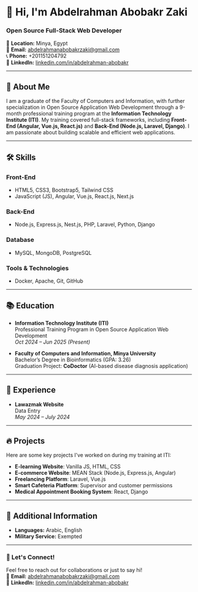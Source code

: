 # 👋 Hi, I'm Abdelrahman Abobakr Zaki

### Open Source Full-Stack Web Developer

📍 **Location:** Minya, Egypt  
📧 **Email:** abdelrahmanabobakrzaki@gmail.com  
📞 **Phone:** +201151204792  
🔗 **LinkedIn:** [linkedin.com/in/abdelrahman-abobakr](https://linkedin.com/in/abdelrahman-abobakr)  

---

## 🚀 About Me

I am a graduate of the Faculty of Computers and Information, with further specialization in Open Source Application Web Development through a 9-month professional training program at the **Information Technology Institute (ITI)**. My training covered full-stack frameworks, including **Front-End (Angular, Vue.js, React.js)** and **Back-End (Node.js, Laravel, Django)**. I am passionate about building scalable and efficient web applications.

---

## 🛠️ Skills

### Front-End
- HTML5, CSS3, Bootstrap5, Tailwind CSS
- JavaScript (JS), Angular, Vue.js, React.js, Next.js

### Back-End
- Node.js, Express.js, Nest.js, PHP, Laravel, Python, Django

### Database
- MySQL, MongoDB, PostgreSQL

### Tools & Technologies
- Docker, Apache, Git, GitHub

---

## 📚 Education

- **Information Technology Institute (ITI)**  
  Professional Training Program in Open Source Application Web Development  
  *Oct 2024 – Jun 2025 (Present)*  

- **Faculty of Computers and Information, Minya University**  
  Bachelor’s Degree in Bioinformatics (GPA: 3.26)  
  Graduation Project: **CoDoctor** (AI-based disease diagnosis application)  

---

## 💼 Experience

- **Lawazmak Website**  
  Data Entry  
  *May 2024 – July 2024*  

---

## 🔥 Projects

Here are some key projects I've worked on during my training at ITI:

- **E-learning Website**: Vanilla JS, HTML, CSS  
- **E-commerce Website**: MEAN Stack (Node.js, Express.js, Angular)  
- **Freelancing Platform**: Laravel, Vue.js  
- **Smart Cafeteria Platform**: Supervisor and customer permissions  
- **Medical Appointment Booking System**: React, Django  

---

## 📌 Additional Information

- **Languages:** Arabic, English  
- **Military Service:** Exempted  

---

### 🤝 Let's Connect!

Feel free to reach out for collaborations or just to say hi!  
📧 **Email:** abdelrahmanabobakrzaki@gmail.com  
🔗 **LinkedIn:** [linkedin.com/in/abdelrahman-abobakr](https://linkedin.com/in/abdelrahman-abobakr)  
